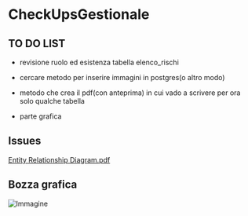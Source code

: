 # CheckUpsGestionale

## TO DO LIST



* revisione ruolo ed esistenza tabella elenco_rischi 
  
* cercare metodo per inserire immagini in postgres(o altro modo) 

* metodo che crea il pdf(con anteprima) in cui vado a scrivere per ora solo qualche tabella

* parte grafica



## Issues



[Entity Relationship Diagram.pdf](https://github.com/Reme240400/CheckUpsGestionale/files/12409121/Entity.Relationship.Diagram.pdf)
## Bozza grafica

![Immagine](https://github.com/Reme240400/CheckUpsGestionale/assets/123495144/b09f54ad-0287-4c77-a366-0347c34c7c5d)


